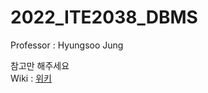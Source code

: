 # 2022_ITE2038_DBMS
Professor : Hyungsoo Jung

참고만 해주세요  
Wiki : [위키](https://github.com/minwpark/2022_ITE2038_DBMS/wiki)
